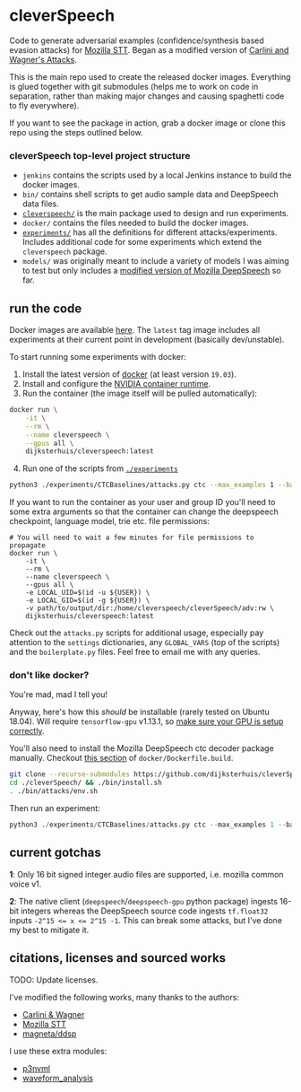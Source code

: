 # cleverSpeech

Code to generate adversarial examples (confidence/synthesis based evasion attacks) for
[Mozilla STT][1]. Began as a modified version of [Carlini and Wagner's Attacks][0].

This is the main repo used to create the released docker images. Everything is glued together with
git submodules (helps me to work on code in separation, rather than making major changes and causing
spaghetti code to fly everywhere).

If you want to see the package in action, grab a docker image or clone this repo using the steps
outlined below.


### cleverSpeech top-level project structure

- `jenkins` contains the scripts used by a local Jenkins instance to build the docker images.
- `bin/` contains shell scripts to get audio sample data and DeepSpeech data files.
- [`cleverspeech/`](https://github.com/dijksterhuis/cleverspeech-py) is the main package used to
design and run experiments.
- `docker/` contains the files needed to build the docker images.
- [`experiments/`](https://github.com/dijksterhuis/cleverspeech-exp) has all the definitions for
different attacks/experiments. Includes additional code for some experiments which extend the
`cleverspeech` package.
- `models/` was originally meant to include a variety of models I was aiming to test but only
includes a [modified version of Mozilla DeepSpeech](https://github.com/dijksterhuis/DeepSpeechAdversary)
so far.

## run the code

Docker images are available [here](https://hub.docker.com/u/dijksterhuis/cleverspeech). The `latest`
tag image includes all experiments at their current point in development (basically dev/unstable).

To start running some experiments with docker:

1. Install the latest version of [docker][10] (at least version `19.03`).
2. Install and configure the [NVIDIA container runtime][8].
3. Run the container (the image itself will be pulled automatically):
```bash
docker run \
    -it \
    --rm \
    --name cleverspeech \
    --gpus all \
    dijksterhuis/cleverspeech:latest
```
4. Run one of the scripts from [`./experiments`](https://github.com/dijksterhuis/cleverspeech-exp)
```bash
python3 ./experiments/CTCBaselines/attacks.py ctc --max_examples 1 --batch_size 1 --max_spawns 1
```


If you want to run the container as your user and group ID you'll need to some extra arguments so
that the container can change the deepspeech checkpoint, language model, trie etc. file permissions:
```
# You will need to wait a few minutes for file permissions to propagate
docker run \
    -it \
    --rm \
    --name cleverspeech \
    --gpus all \
    -e LOCAL_UID=$(id -u ${USER}) \
    -e LOCAL_GID=$(id -g ${USER}) \
    -v path/to/output/dir:/home/cleverspeech/cleverSpeech/adv:rw \
    dijksterhuis/cleverspeech:latest
```

Check out the `attacks.py` scripts for additional usage, especially pay attention to the `settings`
dictionaries, any `GLOBAL_VARS` (top of the scripts) and the `boilerplate.py` files. Feel free to
email me with any queries.

### don't like docker?

You're mad, mad I tell you!

Anyway, here's how this _should_ be installable (rarely tested on Ubuntu 18.04). Will require
`tensorflow-gpu` v1.13.1, so [make sure your GPU is setup correctly](https://www.tensorflow.org/install/gpu#older_versions_of_tensorflow).

You'll also need to install the Mozilla DeepSpeech ctc decoder package manually. Checkout [this
section](https://github.com/dijksterhuis/cleverSpeech/blob/master/docker/Dockerfile.build#L54) of
`docker/Dockerfile.build`.

```bash
git clone --recurse-submodules https://github.com/dijksterhuis/cleverSpeech.git
cd ./cleverSpeech/ && ./bin/install.sh
. ./bin/attacks/env.sh
```

Then run an experiment:
```python
python3 ./experiments/CTCBaselines/attacks.py ctc --max_examples 1 --batch_size 1 --max_spawns 1
```

## current gotchas

**1**: Only 16 bit signed integer audio files are supported, i.e. mozilla common voice v1.

**2**: The native client (`deepspeech`/`deepspeech-gpu` python package) ingests 16-bit
integers whereas the DeepSpeech source code ingests `tf.float32` inputs `-2^15 <= x <= 2^15 -1`.
This can break some attacks, but I've done my best to mitigate it.

## citations, licenses and sourced works

TODO: Update licenses.

I've modified the following works, many thanks to the authors:
- [Carlini & Wagner][0]
- [Mozilla STT][1]
- [magneta/ddsp][4]

I use these extra modules:
- [p3nvml](https://github.com/fbcotter/py3nvml)
- [waveform_analysis](https://github.com/endolith/waveform_analysis)


[0]: https://arxiv.org/abs/1801.01944
[1]: https://github.com/mozilla/STT
[2]: https://arxiv.org/abs/1608.04644
[3]: https://arxiv.org/abs/1712.03141
[4]: https://github.com/magenta/ddsp
[5]: https://arxiv.org/abs/1902.06705
[6]: https://hub.docker.com/r/dijksterhuis/cleverspeech
[7]: https://github.com/dijksterhuis/cleverSpeech/packages
[8]: https://github.com/NVIDIA/nvidia-container-runtime
[9]: https://whoami.dijksterhuis.co.uk
[10]: https://docker.com
[11]: https://github.com/dijksterhuis/cleverSpeech/packages/336838
[12]: https://arxiv.org/abs/2005.14611
